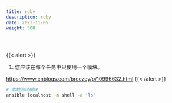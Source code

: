 ```yaml
---
title: ruby
description: ruby
date: 2023-11-05
weight: 500


---
```


{{< alert >}}

1. 您应该在每个任务中只使用一个模块。

https://www.cnblogs.com/breezey/p/10996632.html
{{< /alert >}}

```bash
# 本地测试模块
ansible localhost -m shell -a 'ls'


```
